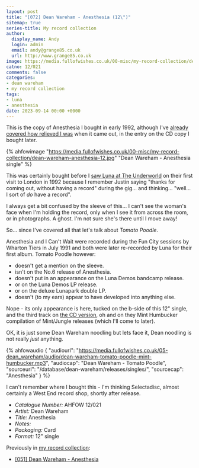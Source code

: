 ```yaml
---
layout: post
title: "[072] Dean Wareham - Anesthesia (12\")"
sitemap: true
series-title: My record collection
author:
  display_name: Andy
  login: admin
  email: andy@grange85.co.uk
  url: http://www.grange85.co.uk
image: https://media.fullofwishes.co.uk/00-misc/my-record-collection/dean-wareham-anesthesia-12.jpg
catno: 12/021
comments: false
categories:
- dean wareham
- my record collection
tags:
- luna
- anesthesia
date: 2023-09-14 00:00 +0000
---
```

This is the copy of Anesthesia I bought in early 1992, although I've [already covered how relieved I was](/2023/07/13/my-record-collection-051-dean-wareham-anesthesia/) when it came out, in the entry on the CD copy I bought later.

{% ahfowimage "https://media.fullofwishes.co.uk/00-misc/my-record-collection/dean-wareham-anesthesia-12.jpg" "Dean Wareham - Anesthesia single" %}

This was certainly bought before I [saw Luna at The Underworld](/2020/02/27/lunas-first-london-show-27-feb-1992/) on their first visit to London in 1992 because I remember Justin saying "thanks for coming out, without having a record" during the gig... and thinking... "well... I sort of _do_ have a record".

I always get a bit confused by the sleeve of this... I can't see the woman's face when I'm holding the record, only when I see it from across the room, or in photographs. A ghost. I'm not sure she's there until I move away!

<!--more-->

So... since I've covered all that let's talk about _Tomato Poodle_. 

Anesthesia and I Can't Wait were recorded during the Fun City sessions by Wharton Tiers in July 1991 and both were later re-recorded by Luna for their first album. Tomato Poodle however: 
 - doesn't get a mention on the sleeve.
 - isn't on the No.6 release of Anesthesia.
 - doesn't put in an appearance on the Luna Demos bandcamp release.
 - or on the Luna Demos LP release.
 - or on the deluxe Lunapark double LP.
 - doesn't (to my ears) appear to have developed into anything else.

Nope - its only appearance is here, tucked on the b-side of this 12" single, and the third track on [the CD version](/2023/07/13/my-record-collection-051-dean-wareham-anesthesia/), oh and on they Mint Humbucker compilation of Mint/Jungle releases (which I'll come to later).

OK, it is just some Dean Wareham noodling but lets face it, Dean noodling is not really _just_ anything.

{% ahfowaudio {
"audiourl": "https://media.fullofwishes.co.uk/05-dean_wareham/audio/dean-wareham-tomato-poodle-mint-humbucker.mp3",
"audiocap": "Dean Wareham - Tomato Poodle",
"sourceurl": "/database/dean-wareham/releases/singles/",
"sourcecap": "Anesthesia"
} %}

I can't remember where I bought this - I'm thinking Selectadisc, almost certainly a West End record shop, shortly after release.

 - *Catalogue Number:* AHFOW 12/021
 - *Artist:* Dean Wareham
 - *Title:* Anesthesia
 - *Notes:* 
 - *Packaging:* Card
 - *Format:* 12" single

 Previously in [my record collection](/category/my-record-collection):
  - [[051] Dean Wareham - Anesthesia](/2023/07/13/my-record-collection-051-dean-wareham-anesthesia/)
